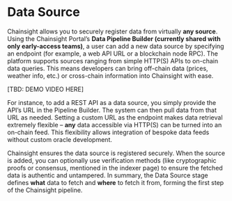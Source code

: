 # Data Source

Chainsight allows you to securely register data from virtually **any source**. Using the Chainsight Portal’s **Data Pipeline Builder (currently shared with only early-access teams)**, a user can add a new data source by specifying an endpoint (for example, a web API URL or a blockchain node RPC). The platform supports sources ranging from simple HTTP(S) APIs to on-chain data queries​. This means developers can bring off-chain data (prices, weather info, etc.) or cross-chain information into Chainsight with ease​.

\[TBD: DEMO VIDEO HERE]

For instance, to add a REST API as a data source, you simply provide the API’s URL in the Pipeline Builder. The system can then pull data from that URL as needed. Setting a custom URL as the endpoint makes data retrieval extremely flexible – **any** data accessible via HTTP(S) can be turned into an on-chain feed. This flexibility allows integration of bespoke data feeds without custom oracle development.

Chainsight ensures the data source is registered securely. When the source is added, you can optionally use verification methods (like cryptographic proofs or consensus, mentioned in the indexer page) to ensure the fetched data is authentic and untampered. In summary, the Data Source stage defines **what** data to fetch and **where** to fetch it from, forming the first step of the Chainsight pipeline.

